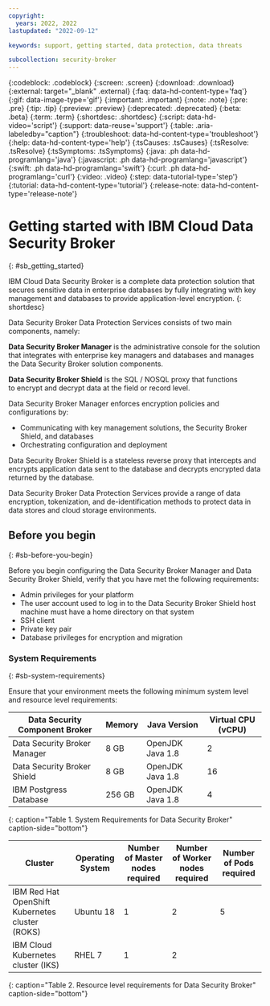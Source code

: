 ```yaml
---
copyright:
  years: 2022, 2022
lastupdated: "2022-09-12"

keywords: support, getting started, data protection, data threats

subcollection: security-broker
---
```


{:codeblock: .codeblock}
{:screen: .screen}
{:download: .download}
{:external: target="_blank" .external}
{:faq: data-hd-content-type='faq'}
{:gif: data-image-type='gif'}
{:important: .important}
{:note: .note}
{:pre: .pre}
{:tip: .tip}
{:preview: .preview}
{:deprecated: .deprecated}
{:beta: .beta}
{:term: .term}
{:shortdesc: .shortdesc}
{:script: data-hd-video='script'}
{:support: data-reuse='support'}
{:table: .aria-labeledby="caption"}
{:troubleshoot: data-hd-content-type='troubleshoot'}
{:help: data-hd-content-type='help'}
{:tsCauses: .tsCauses}
{:tsResolve: .tsResolve}
{:tsSymptoms: .tsSymptoms}
{:java: .ph data-hd-programlang='java'}
{:javascript: .ph data-hd-programlang='javascript'}
{:swift: .ph data-hd-programlang='swift'}
{:curl: .ph data-hd-programlang='curl'}
{:video: .video}
{:step: data-tutorial-type='step'}
{:tutorial: data-hd-content-type='tutorial'}
{:release-note: data-hd-content-type='release-note'}


# Getting started with IBM Cloud Data Security Broker
{: #sb_getting_started}

IBM Cloud Data Security Broker is a complete data protection solution
that secures sensitive data in enterprise databases by fully integrating
with key management and databases to provide application-level
encryption.
{: shortdesc}

Data Security Broker Data Protection Services consists of two main
components, namely:

__Data Security Broker Manager__ is the administrative console for
the solution that integrates with enterprise key managers and databases
and manages the Data Security Broker solution components.

__Data Security Broker Shield__ is the SQL / NOSQL proxy that
functions to encrypt and decrypt data at the field or record level.

Data Security Broker Manager enforces encryption policies and
configurations by:

- Communicating with key management solutions, the Security Broker Shield, and databases
- Orchestrating configuration and deployment


Data Security Broker Shield is a stateless reverse proxy that intercepts
and encrypts application data sent to the database and decrypts
encrypted data returned by the database.

Data Security Broker Data Protection Services provide a range of data
encryption, tokenization, and de-identification methods to protect data
in data stores and cloud storage environments.

## Before you begin
{: #sb-before-you-begin}

Before you begin configuring the Data Security Broker Manager and Data
Security Broker Shield, verify that you have met the following
requirements:

- Admin privileges for your platform
- The user account used to log in to the Data Security Broker Shield host machine must have a home directory on that system
- SSH client
- Private key pair
- Database privileges for encryption and migration

### System Requirements
{: #sb-system-requirements}

Ensure that your environment meets the following minimum system level and resource level requirements:

| Data Security Component Broker | Memory | Java Version     | Virtual CPU (vCPU) |
|--------------------------------|--------|------------------|--------------------|
| Data Security Broker Manager   | 8 GB   | OpenJDK Java 1.8 | 2                  |
| Data Security Broker Shield    | 8 GB   | OpenJDK Java 1.8 | 16                 |
| IBM Postgress Database         | 256 GB | OpenJDK Java 1.8 | 4                  |
{: caption="Table 1. System Requirements for Data Security Broker" caption-side="bottom"}  

| Cluster                                         | Operating System | Number of Master nodes required | Number of Worker nodes required | Number of Pods required |
|-------------------------------------------------|------------------|---------------------------------|---------------------------------|-------------------------|
| IBM Red Hat OpenShift Kubernetes cluster (ROKS) | Ubuntu 18        | 1                               | 2                               | 5                       |
| IBM Cloud Kubernetes cluster (IKS)              | RHEL 7           | 1                               | 2   
{: caption="Table 2. Resource level requirements for Data Security Broker" caption-side="bottom"}  


